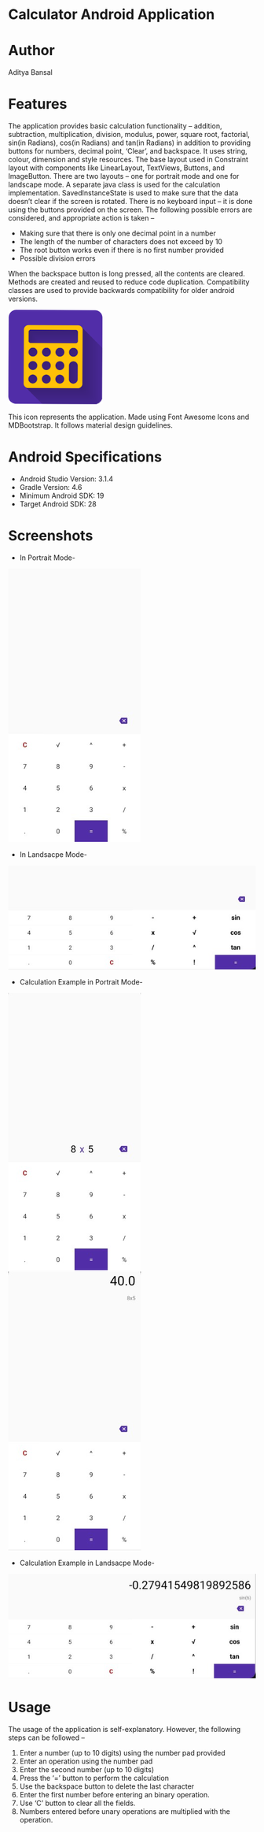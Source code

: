 # Calculator Android Application

# Author
Aditya Bansal

# Features
The application provides basic calculation functionality – addition, subtraction, multiplication, division, modulus, power, square root, factorial, sin(in Radians), cos(in Radians) and tan(in Radians) in addition to providing buttons for numbers, decimal point, ‘Clear’, and backspace.
It uses string, colour, dimension and style resources. The base layout used in Constraint layout with components like LinearLayout, TextViews, Buttons, and ImageButton. There are two layouts – one for portrait mode and one for landscape mode.
A separate java class is used for the calculation implementation. SavedInstanceState is used to make sure that the data doesn’t clear if the screen is rotated. There is no keyboard input – it is done using the buttons provided on the screen. The following possible errors are considered, and appropriate action is taken –
* Making sure that there is only one decimal point in a number
* The length of the number of characters does not exceed by 10
* The root button works even if there is no first number provided
* Possible division errors

When the backspace button is long pressed, all the contents are cleared. Methods are created and reused to reduce code duplication. Compatibility classes are used to provide backwards compatibility for older android versions.

![App Logo](https://github.com/Cody-dev-debug/Calculator/blob/main/Images/icon_cal.png)

This icon represents the application. Made using Font Awesome Icons and MDBootstrap. It follows material design guidelines.

# Android Specifications
* Android Studio Version: 3.1.4
* Gradle Version: 4.6
* Minimum Android SDK: 19
* Target Android SDK: 28

# Screenshots
* In Portrait Mode-

![Main UI](https://github.com/Cody-dev-debug/Calculator/blob/main/Images/Portait.jpg)

* In Landsacpe Mode-

![Main UI](https://github.com/Cody-dev-debug/Calculator/blob/main/Images/Landscape.jpg)

* Calculation Example in Portrait Mode-

![Calculation being performed 1](https://github.com/Cody-dev-debug/Calculator/blob/main/Images/Calculation-1.jpg)
![Calculation being performed 2](https://github.com/Cody-dev-debug/Calculator/blob/main/Images/Calculation-2.jpg)

* Calculation Example in Landsacpe Mode-

![Calculation being performed ](https://github.com/Cody-dev-debug/Calculator/blob/main/Images/sin.jpg)

# Usage
The usage of the application is self-explanatory. However, the following steps can be followed –
1. Enter a number (up to 10 digits) using the number pad provided
2. Enter an operation using the number pad
3. Enter the second number (up to 10 digits)
4. Press the ‘=’ button to perform the calculation
5. Use the backspace button to delete the last character
6. Enter the first number before entering an binary operation.
7. Use ‘C’ button to clear all the fields.
8. Numbers entered before unary operations are multiplied with the operation.
